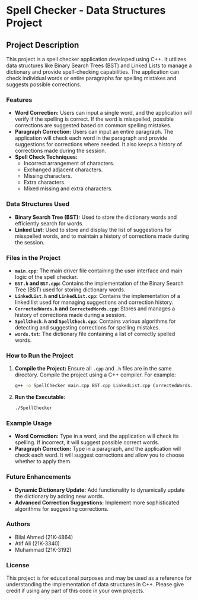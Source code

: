 # Spell Checker - Data Structures Project

## Project Description

This project is a spell checker application developed using C++. It utilizes data structures like Binary Search Trees (BST) and Linked Lists to manage a dictionary and provide spell-checking capabilities. The application can check individual words or entire paragraphs for spelling mistakes and suggests possible corrections.

### Features
- **Word Correction:** Users can input a single word, and the application will verify if the spelling is correct. If the word is misspelled, possible corrections are suggested based on common spelling mistakes.
- **Paragraph Correction:** Users can input an entire paragraph. The application will check each word in the paragraph and provide suggestions for corrections where needed. It also keeps a history of corrections made during the session.
- **Spell Check Techniques:**
  - Incorrect arrangement of characters.
  - Exchanged adjacent characters.
  - Missing characters.
  - Extra characters.
  - Mixed missing and extra characters.

### Data Structures Used
- **Binary Search Tree (BST):** Used to store the dictionary words and efficiently search for words.
- **Linked List:** Used to store and display the list of suggestions for misspelled words, and to maintain a history of corrections made during the session.

### Files in the Project
- **`main.cpp`:** The main driver file containing the user interface and main logic of the spell checker.
- **`BST.h` and `BST.cpp`:** Contains the implementation of the Binary Search Tree (BST) used for storing dictionary words.
- **`LinkedList.h` and `LinkedList.cpp`:** Contains the implementation of a linked list used for managing suggestions and correction history.
- **`CorrectedWords.h` and `CorrectedWords.cpp`:** Stores and manages a history of corrections made during a session.
- **`SpellCheck.h` and `SpellCheck.cpp`:** Contains various algorithms for detecting and suggesting corrections for spelling mistakes.
- **`words.txt`:** The dictionary file containing a list of correctly spelled words.

### How to Run the Project
1. **Compile the Project:** Ensure all `.cpp` and `.h` files are in the same directory. Compile the project using a C++ compiler. For example:
   ```bash
   g++ -o SpellChecker main.cpp BST.cpp LinkedList.cpp CorrectedWords.cpp SpellCheck.cpp
   ```
2. **Run the Executable:**   
   ```bash
   ./SpellChecker
   ```
### Example Usage
- **Word Correction:** Type in a word, and the application will check its spelling. If incorrect, it will suggest possible correct words.
- **Paragraph Correction:** Type in a paragraph, and the application will check each word. It will suggest corrections and allow you to choose whether to apply them.
### Future Enhancements
- **Dynamic Dictionary Update:** Add functionality to dynamically update the dictionary by adding new words.
- **Advanced Correction Suggestions:** Implement more sophisticated algorithms for suggesting corrections.
### Authors
- Bilal Ahmed (21K-4864)
- Atif Ali (21K-3340)
- Muhammad (21K-3192)
### License
This project is for educational purposes and may be used as a reference for understanding the implementation of data structures in C++. Please give credit if using any part of this code in your own projects.
  
